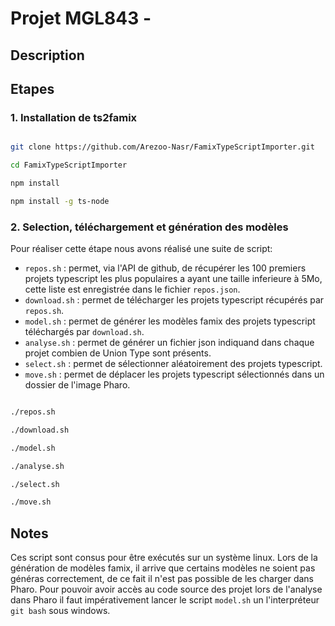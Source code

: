 # Projet MGL843 - 

## Description

## Etapes

### 1. Installation de ts2famix

```bash

git clone https://github.com/Arezoo-Nasr/FamixTypeScriptImporter.git

cd FamixTypeScriptImporter

npm install

npm install -g ts-node

```

### 2. Selection, téléchargement et génération des modèles

Pour réaliser cette étape nous avons réalisé une suite de script:

- `repos.sh` : permet, via l'API de github, de récupérer les 100 premiers projets typescript les plus populaires a ayant une taille inferieure à 5Mo, cette liste est enregistrée dans le fichier `repos.json`.
- `download.sh` : permet de télécharger les projets typescript récupérés par `repos.sh`.
- `model.sh` : permet de générer les modèles famix des projets typescript téléchargés par `download.sh`.
- `analyse.sh` : permet de générer un fichier json indiquand dans chaque projet combien de Union Type sont présents.
- `select.sh` : permet de sélectionner aléatoirement des projets typescript.
- `move.sh` : permet de déplacer les projets typescript sélectionnés dans un dossier de l'image Pharo.
  
```bash

./repos.sh

./download.sh

./model.sh

./analyse.sh

./select.sh

./move.sh


```

## Notes

Ces script sont consus pour être exécutés sur un système linux.
Lors de la génération de modèles famix, il arrive que certains modèles ne soient pas généras correctement, de ce fait il n'est pas possible de les charger dans Pharo.
Pour pouvoir avoir accès au code source des projet lors de l'analyse dans Pharo il faut impérativement lancer le script `model.sh` un l'interpréteur `git bash` sous windows.
